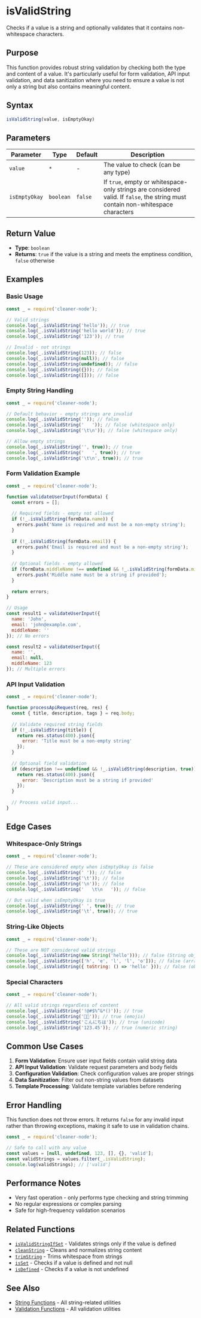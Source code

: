 # isValidString

Checks if a value is a string and optionally validates that it contains non-whitespace characters.

## Purpose

This function provides robust string validation by checking both the type and content of a value. It's particularly useful for form validation, API input validation, and data sanitization where you need to ensure a value is not only a string but also contains meaningful content.

## Syntax

```javascript
isValidString(value, isEmptyOkay)
```

## Parameters

| Parameter | Type | Default | Description |
|-----------|------|---------|-------------|
| `value` | `*` | - | The value to check (can be any type) |
| `isEmptyOkay` | `boolean` | `false` | If `true`, empty or whitespace-only strings are considered valid. If `false`, the string must contain non-whitespace characters |

## Return Value

- **Type**: `boolean`
- **Returns**: `true` if the value is a string and meets the emptiness condition, `false` otherwise

## Examples

### Basic Usage

```javascript
const _ = require('cleaner-node');

// Valid strings
console.log(_.isValidString('hello')); // true
console.log(_.isValidString('hello world')); // true
console.log(_.isValidString('123')); // true

// Invalid - not strings
console.log(_.isValidString(123)); // false
console.log(_.isValidString(null)); // false
console.log(_.isValidString(undefined)); // false
console.log(_.isValidString({})); // false
console.log(_.isValidString([])); // false
```

### Empty String Handling

```javascript
const _ = require('cleaner-node');

// Default behavior - empty strings are invalid
console.log(_.isValidString('')); // false
console.log(_.isValidString('   ')); // false (whitespace only)
console.log(_.isValidString('\t\n')); // false (whitespace only)

// Allow empty strings
console.log(_.isValidString('', true)); // true
console.log(_.isValidString('   ', true)); // true
console.log(_.isValidString('\t\n', true)); // true
```

### Form Validation Example

```javascript
const _ = require('cleaner-node');

function validateUserInput(formData) {
  const errors = [];
  
  // Required fields - empty not allowed
  if (!_.isValidString(formData.name)) {
    errors.push('Name is required and must be a non-empty string');
  }
  
  if (!_.isValidString(formData.email)) {
    errors.push('Email is required and must be a non-empty string');
  }
  
  // Optional fields - empty allowed
  if (formData.middleName !== undefined && !_.isValidString(formData.middleName, true)) {
    errors.push('Middle name must be a string if provided');
  }
  
  return errors;
}

// Usage
const result1 = validateUserInput({
  name: 'John',
  email: 'john@example.com',
  middleName: ''
}); // No errors

const result2 = validateUserInput({
  name: '',
  email: null,
  middleName: 123
}); // Multiple errors
```

### API Input Validation

```javascript
const _ = require('cleaner-node');

function processApiRequest(req, res) {
  const { title, description, tags } = req.body;
  
  // Validate required string fields
  if (!_.isValidString(title)) {
    return res.status(400).json({ 
      error: 'Title must be a non-empty string' 
    });
  }
  
  // Optional field validation
  if (description !== undefined && !_.isValidString(description, true)) {
    return res.status(400).json({ 
      error: 'Description must be a string if provided' 
    });
  }
  
  // Process valid input...
}
```

## Edge Cases

### Whitespace-Only Strings

```javascript
const _ = require('cleaner-node');

// These are considered empty when isEmptyOkay is false
console.log(_.isValidString(' ')); // false
console.log(_.isValidString('\t')); // false
console.log(_.isValidString('\n')); // false
console.log(_.isValidString('   \t\n   ')); // false

// But valid when isEmptyOkay is true
console.log(_.isValidString(' ', true)); // true
console.log(_.isValidString('\t', true)); // true
```

### String-Like Objects

```javascript
const _ = require('cleaner-node');

// These are NOT considered valid strings
console.log(_.isValidString(new String('hello'))); // false (String object)
console.log(_.isValidString(['h', 'e', 'l', 'l', 'o'])); // false (array)
console.log(_.isValidString({ toString: () => 'hello' })); // false (object)
```

### Special Characters

```javascript
const _ = require('cleaner-node');

// All valid strings regardless of content
console.log(_.isValidString('!@#$%^&*()')); // true
console.log(_.isValidString('🚀🎉')); // true (emojis)
console.log(_.isValidString('こんにちは')); // true (unicode)
console.log(_.isValidString('123.45')); // true (numeric string)
```

## Common Use Cases

1. **Form Validation**: Ensure user input fields contain valid string data
2. **API Input Validation**: Validate request parameters and body fields
3. **Configuration Validation**: Check configuration values are proper strings
4. **Data Sanitization**: Filter out non-string values from datasets
5. **Template Processing**: Validate template variables before rendering

## Error Handling

This function does not throw errors. It returns `false` for any invalid input rather than throwing exceptions, making it safe to use in validation chains.

```javascript
const _ = require('cleaner-node');

// Safe to call with any value
const values = [null, undefined, 123, [], {}, 'valid'];
const validStrings = values.filter(_.isValidString);
console.log(validStrings); // ['valid']
```

## Performance Notes

- Very fast operation - only performs type checking and string trimming
- No regular expressions or complex parsing
- Safe for high-frequency validation scenarios

## Related Functions

- [`isValidStringIfSet`](./is-valid-string-ifset.md) - Validates strings only if the value is defined
- [`cleanString`](./clean-string.md) - Cleans and normalizes string content
- [`trimString`](./trim-string.md) - Trims whitespace from strings
- [`isSet`](./is-set.md) - Checks if a value is defined and not null
- [`isDefined`](./is-defined.md) - Checks if a value is not undefined

## See Also

- [String Functions](./README.md#string-functions) - All string-related utilities
- [Validation Functions](./README.md#validation-functions) - All validation utilities 